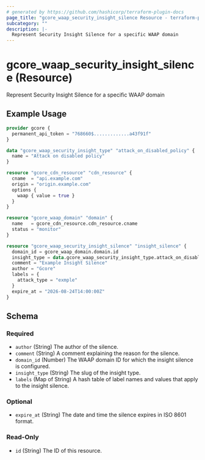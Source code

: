 ```yaml
---
# generated by https://github.com/hashicorp/terraform-plugin-docs
page_title: "gcore_waap_security_insight_silence Resource - terraform-provider-gcore"
subcategory: ""
description: |-
  Represent Security Insight Silence for a specific WAAP domain
---
```


# gcore_waap_security_insight_silence (Resource)

Represent Security Insight Silence for a specific WAAP domain

## Example Usage

```terraform
provider gcore {
  permanent_api_token = "768660$.............a43f91f"
}

data "gcore_waap_security_insight_type" "attack_on_disabled_policy" {
  name = "Attack on disabled policy"
}

resource "gcore_cdn_resource" "cdn_resource" {
  cname  = "api.example.com"
  origin = "origin.example.com"
  options {
    waap { value = true }
  }
}

resource "gcore_waap_domain" "domain" {
  name   = gcore_cdn_resource.cdn_resource.cname
  status = "monitor"
}

resource "gcore_waap_security_insight_silence" "insight_silence" {
  domain_id = gcore_waap_domain.domain.id
  insight_type = data.gcore_waap_security_insight_type.attack_on_disabled_policy.id
  comment = "Example Insight Silence"
  author = "Gcore"
  labels = {
    attack_type = "exmple"
  }
  expire_at = "2026-08-24T14:00:00Z"
}
```

<!-- schema generated by tfplugindocs -->
## Schema

### Required

- `author` (String) The author of the silence.
- `comment` (String) A comment explaining the reason for the silence.
- `domain_id` (Number) The WAAP domain ID for which the insight silence is configured.
- `insight_type` (String) The slug of the insight type.
- `labels` (Map of String) A hash table of label names and values that apply to the insight silence.

### Optional

- `expire_at` (String) The date and time the silence expires in ISO 8601 format.

### Read-Only

- `id` (String) The ID of this resource.
